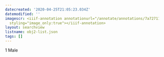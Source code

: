 ```yaml
---
datecreated: '2020-04-25T21:05:23.034Z'
datemodified: ''
imagescr: <iiif-annotation annotationurl="/annotate/annotations/7a72711e-8738-11ea-8e14-5254008afee6.json"
  styling="image_only:true"></iiif-annotation>
layout: searchview
listname: obj2-list.json
tags: []
---
```

1 Male